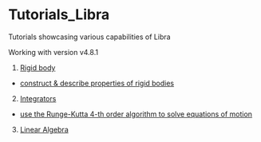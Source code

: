 # Tutorials_Libra
Tutorials showcasing various capabilities of Libra

Working with version v4.8.1


1. [Rigid body](Tutorials_1_Rigid_Body)

 - [construct & describe properties of rigid bodies](Tutorials_1_Rigid_Body/Tutorial1_Rigid_Body_setup.ipynb)


2. [Integrators](Tutorials_2_Integrators)

 - [use the Runge-Kutta 4-th order algorithm to solve equations of motion](Tutorials_2_Integrators/Tutorial1_RK4.ipynb)


3. [Linear Algebra](Tutorials_3_Linear_Algebra)

